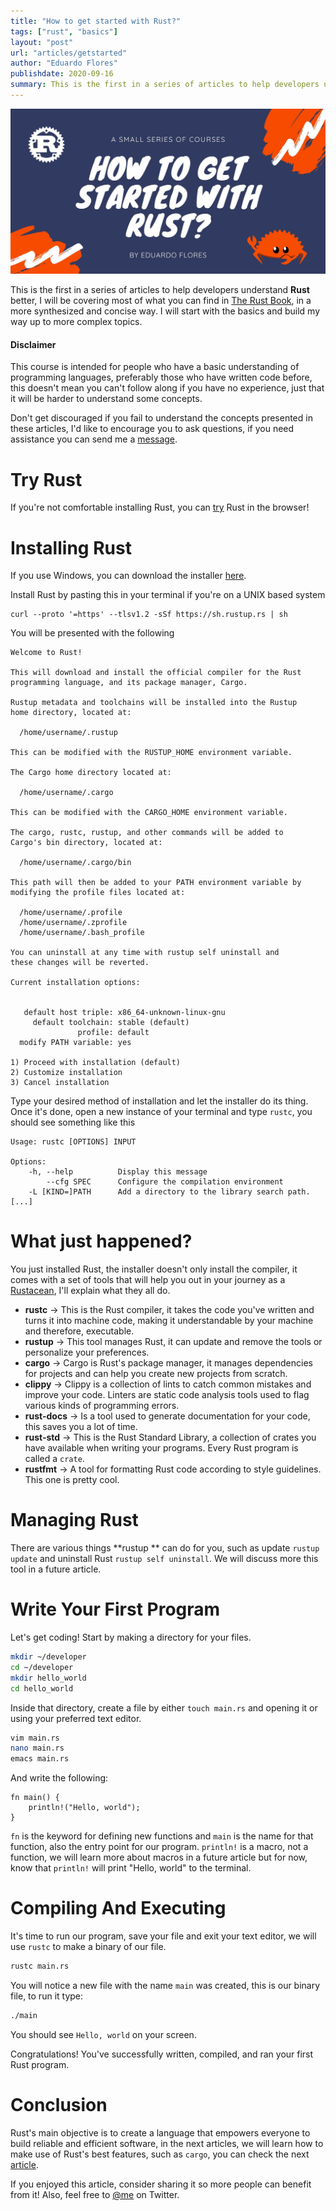 ```yaml
---
title: "How to get started with Rust?"
tags: ["rust", "basics"]
layout: "post"
url: "articles/getstarted"
author: "Eduardo Flores"
publishdate: 2020-09-16
summary: This is the first in a series of articles to help developers understand Rust better
---
```


![Header](header.png)

This is the first in a series of articles to help developers understand **Rust** better, I will be covering most of what you can find in [The Rust Book](https://doc.rust-lang.org/book/), in a more synthesized and concise way. I will start with the basics and build my way up to more complex topics.

#### Disclaimer

This course is intended for people who have a basic understanding of programming languages, preferably those who have written code before, this doesn't mean you can't follow along if you have no experience, just that it will be harder to understand some concepts.

Don't get discouraged if you fail to understand the concepts presented in these articles, I'd like to encourage you to ask questions, if you need assistance you can send me a [message](https://t.me/edfloreshz).

# Try Rust

If you're not comfortable installing Rust, you can [try](https://play.rust-lang.org/) Rust in the browser!

# Installing Rust

If you use Windows, you can download the installer [here](https://www.rust-lang.org/tools/install).

Install Rust by pasting this in your terminal if you're on a UNIX based system

```
curl --proto '=https' --tlsv1.2 -sSf https://sh.rustup.rs | sh
```

You will be presented with the following

```
Welcome to Rust!

This will download and install the official compiler for the Rust
programming language, and its package manager, Cargo.

Rustup metadata and toolchains will be installed into the Rustup
home directory, located at:

  /home/username/.rustup

This can be modified with the RUSTUP_HOME environment variable.

The Cargo home directory located at:

  /home/username/.cargo

This can be modified with the CARGO_HOME environment variable.

The cargo, rustc, rustup, and other commands will be added to
Cargo's bin directory, located at:

  /home/username/.cargo/bin

This path will then be added to your PATH environment variable by
modifying the profile files located at:

  /home/username/.profile
  /home/username/.zprofile
  /home/username/.bash_profile

You can uninstall at any time with rustup self uninstall and
these changes will be reverted.

Current installation options:


   default host triple: x86_64-unknown-linux-gnu
     default toolchain: stable (default)
               profile: default
  modify PATH variable: yes

1) Proceed with installation (default)
2) Customize installation
3) Cancel installation

```

Type your desired method of installation and let the installer do its thing. Once it's done, open a new instance of your terminal and type `rustc`, you should see something like this

```
Usage: rustc [OPTIONS] INPUT

Options:
    -h, --help          Display this message
        --cfg SPEC      Configure the compilation environment
    -L [KIND=]PATH      Add a directory to the library search path. [...]
```

# What just happened?

You just installed Rust, the installer doesn't only install the compiler, it comes with a set of tools that will help you out in your journey as a [Rustacean](https://www.rustaceans.org/), I'll explain what they all do.

- **rustc** -> This is the Rust compiler, it takes the code you've written and turns it into machine code, making it understandable by your machine and therefore, executable.
- **rustup** -> This tool manages Rust, it can update and remove the tools or personalize your preferences.
- **cargo** -> Cargo is Rust's package manager, it manages dependencies for projects and can help you create new projects from scratch.
- **clippy** -> Clippy is a collection of lints to catch common mistakes and improve your code. Linters are static code analysis tools used to flag various kinds of programming errors.
- **rust-docs** -> Is a tool used to generate documentation for your code, this saves you a lot of time.
- **rust-std** -> This is the Rust Standard Library, a collection of crates you have available when writing your programs. Every Rust program is called a `crate`.
- **rustfmt** -> A tool for formatting Rust code according to style guidelines. This one is pretty cool.

# Managing Rust

There are various things **rustup ** can do for you, such as update `rustup update` and uninstall Rust `rustup self uninstall`. We will discuss more this tool in a future article.

# Write Your First Program

Let's get coding! Start by making a directory for your files.

```bash
mkdir ~/developer
cd ~/developer
mkdir hello_world
cd hello_world
```

Inside that directory, create a file by either `touch main.rs` and opening it or using your preferred text editor.

```bash
vim main.rs
nano main.rs
emacs main.rs
```

And write the following:

```
fn main() {
    println!("Hello, world");
}
```

`fn` is the keyword for defining new functions and `main` is the name for that function, also the entry point for our program. `println!` is a macro, not a function, we will learn more about macros in a future article but for now, know that `println!` will print "Hello, world" to the terminal.

# Compiling And Executing

It's time to run our program, save your file and exit your text editor, we will use `rustc` to make a binary of our file.

```bash
rustc main.rs
```

You will notice a new file with the name `main` was created, this is our binary file, to run it type:

```bash
./main
```

You should see `Hello, world` on your screen.

Congratulations! You've successfully written, compiled, and ran your first Rust program.

# Conclusion

Rust's main objective is to create a language that empowers everyone
to build reliable and efficient software, in the next articles, we will learn how to make use of Rust's best features, such as `cargo`, you can check the next [article](/articles/cargo).

If you enjoyed this article, consider sharing it so more people can benefit from it! Also, feel free to [@me](https://twitter.com/edfloreshz) on Twitter.
